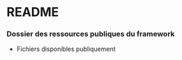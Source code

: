 # README #

### Dossier des ressources publiques du framework ###

* Fichiers disponibles publiquement